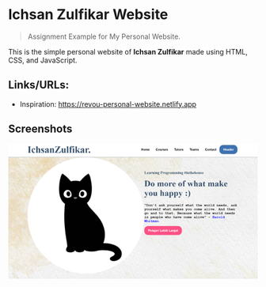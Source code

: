 # Ichsan Zulfikar Website

> Assignment Example for My Personal Website.

This is the simple personal website of **Ichsan Zulfikar** made using HTML, CSS, and JavaScript.

## Links/URLs:

- Inspiration: <https://revou-personal-website.netlify.app>

## Screenshots

![Home](assets/home.png)
